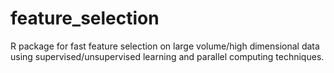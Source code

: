 # feature_selection
R package for fast feature selection on large volume/high dimensional data using supervised/unsupervised learning and parallel computing techniques.
